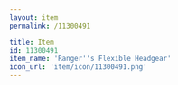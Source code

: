 ```yaml
---
layout: item
permalink: /11300491

title: Item
id: 11300491
item_name: 'Ranger''s Flexible Headgear'
icon_url: 'item/icon/11300491.png'
---
```

